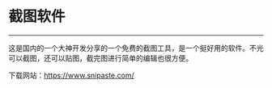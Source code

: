 # 截图软件

---

这是国内的一个大神开发分享的一个免费的截图工具，是一个挺好用的软件。不光可以截图，还可以贴图，截完图进行简单的编辑也很方便。

下载网站：https://www.snipaste.com/


